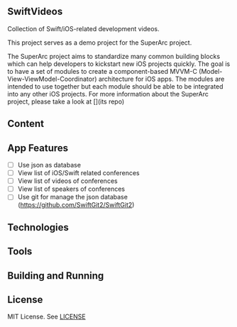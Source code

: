 ## SwiftVideos

Collection of Swift/iOS-related development videos. 

This project serves as a demo project for the SuperArc project. 

The SuperArc project aims to standardize many common building blocks which can help developers to kickstart new iOS projects quickly.
The goal is to have a set of modules to create a component-based MVVM-C (Model-View-ViewModel-Coordinator) architecture for iOS apps. The modules are intended to use together but each module should be able to be integrated into any other iOS projects. For more information about the SuperArc project, please take a look at [](its repo)   

## Content

## App Features
- [ ] Use json as database
- [ ] View list of iOS/Swift related conferences
- [ ] View list of videos of conferences
- [ ] View list of speakers of conferences
- [ ] Use git for manage the json database (https://github.com/SwiftGit2/SwiftGit2)

## Technologies

## Tools

## Building and Running

## License
MIT License. See [LICENSE](LICENSE)
